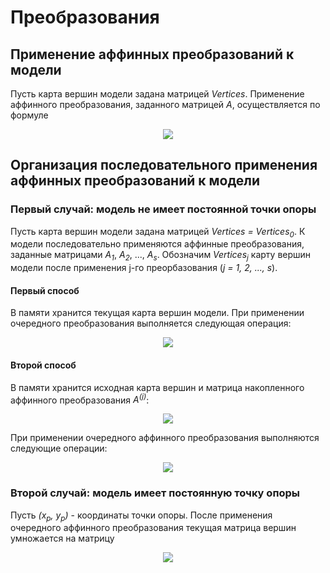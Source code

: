# Преобразования

## Применение аффинных преобразований к модели

Пусть карта вершин модели задана матрицей *Vertices*. Применение аффинного преобразования, заданного матрицей *А*, осуществляется по формуле

<p align="center"><img src="https://github.com/cellardoor42/AffineTransform/blob/master/src/app/components/Reference/docs/ru/math/2d/5.gif?raw=true"></p>



## Организация последовательного применения аффинных преобразований к модели

### Первый случай: модель не имеет постоянной точки опоры

Пусть карта вершин модели задана матрицей *Vertices = Vertices<sub>0</sub>*. К модели последовательно применяются аффинные преобразования, заданные матрицами *A<sub>1</sub>*, *A<sub>2</sub>*, ..., *A<sub>s</sub>*. Обозначим *Vertices<sub>j</sub>* карту вершин модели после применения j-го преорбазования (*j = 1, 2, ..., s*).

#### Первый способ

В памяти хранится текущая карта вершин модели. При применении очередного преобразования выполняется следующая операция:

<p align="center"><img src="https://github.com/cellardoor42/AffineTransform/blob/master/src/app/components/Reference/docs/ru/math/2d/6.gif?raw=true"></p>

#### Второй способ

В памяти хранится исходная карта вершин и матрица накопленного аффинного преобразования *A<sup>(j)</sup>*:

<p align="center"><img src="https://github.com/cellardoor42/AffineTransform/blob/master/src/app/components/Reference/docs/ru/math/2d/7.gif?raw=true"></p>

При применении очередного аффинного преобразования выполняются следующие операции:

<p align="center"><img src="https://github.com/cellardoor42/AffineTransform/blob/master/src/app/components/Reference/docs/ru/math/2d/8.gif?raw=true"></p>



### Второй случай: модель имеет постоянную точку опоры

Пусть *(x<sub>p</sub>, y<sub>p</sub>)* - координаты точки опоры. После применения очередного аффинного преобразования текущая матрица вершин умножается на матрицу

<p align="center"><img src="https://github.com/cellardoor42/AffineTransform/blob/master/src/app/components/Reference/docs/ru/math/2d/9.gif?raw=true"></p>